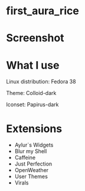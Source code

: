 # first_aura_rice
# Screenshot

# What I use
Linux distribution: Fedora 38

Theme: Colloid-dark

Iconset: Papirus-dark

# Extensions
- Aylur`s Widgets
- Blur my Shell
- Caffeine
- Just Perfection
- OpenWeather
- User Themes
- Virals
